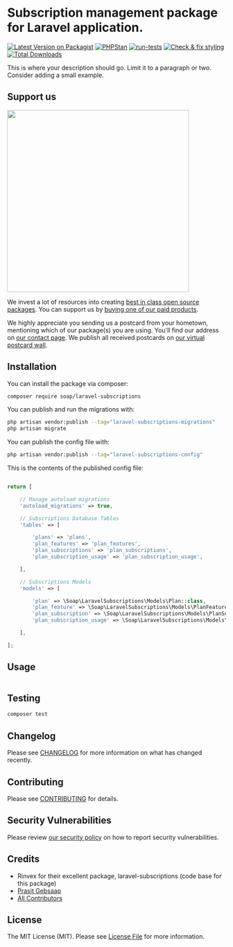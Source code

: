 # Subscription management package for Laravel application.

[![Latest Version on Packagist](https://img.shields.io/packagist/v/soap/laravel-subscriptions.svg?style=flat-square)](https://packagist.org/packages/soap/laravel-subscriptions)
[![PHPStan](https://github.com/soap/laravel-subscriptions/actions/workflows/phpstan.yml/badge.svg)](https://github.com/soap/laravel-subscriptions/actions/workflows/phpstan.yml)
[![run-tests](https://github.com/soap/laravel-subscriptions/actions/workflows/run-tests.yml/badge.svg)](https://github.com/soap/laravel-subscriptions/actions/workflows/run-tests.yml)
[![Check & fix styling](https://github.com/soap/laravel-subscriptions/actions/workflows/php-cs-fixer.yml/badge.svg)](https://github.com/soap/laravel-subscriptions/actions/workflows/php-cs-fixer.yml)
[![Total Downloads](https://img.shields.io/packagist/dt/soap/laravel-subscriptions.svg?style=flat-square)](https://packagist.org/packages/soap/laravel-subscriptions)

This is where your description should go. Limit it to a paragraph or two. Consider adding a small example.

## Support us

[<img src="https://github-ads.s3.eu-central-1.amazonaws.com/laravel-subscriptions.jpg?t=1" width="419px" />](https://spatie.be/github-ad-click/laravel-subscriptions)

We invest a lot of resources into creating [best in class open source packages](https://spatie.be/open-source). You can support us by [buying one of our paid products](https://spatie.be/open-source/support-us).

We highly appreciate you sending us a postcard from your hometown, mentioning which of our package(s) you are using. You'll find our address on [our contact page](https://spatie.be/about-us). We publish all received postcards on [our virtual postcard wall](https://spatie.be/open-source/postcards).

## Installation

You can install the package via composer:

```bash
composer require soap/laravel-subscriptions
```

You can publish and run the migrations with:

```bash
php artisan vendor:publish --tag="laravel-subscriptions-migrations"
php artisan migrate
```

You can publish the config file with:

```bash
php artisan vendor:publish --tag="laravel-subscriptions-config"
```

This is the contents of the published config file:

```php

return [

    // Manage autoload migrations
    'autoload_migrations' => true,

    // Subscriptions Database Tables
    'tables' => [

        'plans' => 'plans',
        'plan_features' => 'plan_features',
        'plan_subscriptions' => 'plan_subscriptions',
        'plan_subscription_usage' => 'plan_subscription_usage',

    ],

    // Subscriptions Models
    'models' => [

        'plan' => \Soap\LaravelSubscriptions\Models\Plan::class,
        'plan_feature' => \Soap\LaravelSubscriptions\Models\PlanFeature::class,
        'plan_subscription' => \Soap\LaravelSubscriptions\Models\PlanSubscription::class,
        'plan_subscription_usage' => \Soap\LaravelSubscriptions\Models\PlanSubscriptionUsage::class,

    ],

];
```

## Usage

```php

```

## Testing

```bash
composer test
```

## Changelog

Please see [CHANGELOG](CHANGELOG.md) for more information on what has changed recently.

## Contributing

Please see [CONTRIBUTING](https://github.com/spatie/.github/blob/main/CONTRIBUTING.md) for details.

## Security Vulnerabilities

Please review [our security policy](../../security/policy) on how to report security vulnerabilities.

## Credits
- Rinvex for their excellent package, laravel-subscriptions (code base for this package)
- [Prasit Gebsaap](https://github.com/soap)
- [All Contributors](../../contributors)

## License

The MIT License (MIT). Please see [License File](LICENSE.md) for more information.
